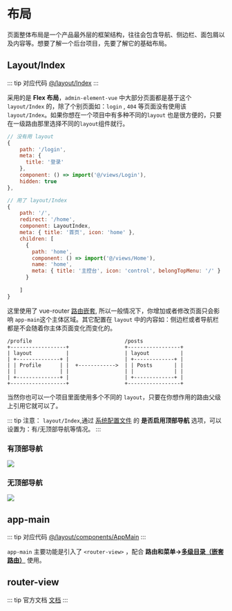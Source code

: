 # 布局

页面整体布局是一个产品最外层的框架结构，往往会包含导航、侧边栏、面包屑以及内容等。想要了解一个后台项目，先要了解它的基础布局。

## Layout/Index

::: tip 对应代码
[@/layout/Index](https://github.com/lqsong/admin-element-vue/blob/javascript.v1/src/layout/Index/index.vue)
:::

采用的是 **Flex 布局**，`admin-element-vue` <Version /> 中大部分页面都是基于这个 `layout/Index` 的，除了个别页面如：`login` , `404` 等页面没有使用该 `layout/Index`。如果你想在一个项目中有多种不同的`layout` 也是很方便的，只要在一级路由那里选择不同的`layout`组件就行。

```js
// 没有用 layout
{
    path: '/login',
    meta: {
      title: '登录'
    },
    component: () => import('@/views/Login'),
    hidden: true
},  

// 用了 layout/Index
{
    path: '/',
    redirect: '/home',
    component: LayoutIndex,
    meta: { title: '首页', icon: 'home' },
    children: [
      {
        path: 'home',
        component: () => import('@/views/Home'),
        name: 'home',
        meta: { title: '主控台', icon: 'control', belongTopMenu: '/' }
      }
      
    ]
}

```

这里使用了 vue-router [路由嵌套](https://router.vuejs.org/zh/guide/essentials/nested-routes.html), 所以一般情况下，你增加或者修改页面只会影响 `app-main`这个主体区域。其它配置在 `layout` 中的内容如：侧边栏或者导航栏都是不会随着你主体页面变化而变化的。

```
/profile                              /posts
+------------------+                  +-----------------+
| layout           |                  | layout          |
| +--------------+ |                  | +-------------+ |
| | Profile      | |  +------------>  | | Posts       | |
| |              | |                  | |             | |
| +--------------+ |                  | +-------------+ |
+------------------+                  +-----------------+
```

当然你也可以一个项目里面使用多个不同的 `layout`，只要在你想作用的路由父级上引用它就可以了。

::: tip 注意：
`layout/Index`,通过 [系统配置文件](/guide/basis/config.html#系统配置) 的 **是否启用顶部导航** 选项，可以设置为：有/无顶部导航等情况。
:::

### 有顶部导航

![](https://gitee.com/lqsong/public/raw/master/admin-element-vue/topnav-admin-home.png)

### 无顶部导航

![](https://gitee.com/lqsong/public/raw/master/admin-element-vue/notopnav-admin-home.png)

## app-main

::: tip 对应代码
[@/layout/components/AppMain](https://github.com/lqsong/admin-element-vue/blob/javascript.v1/src/layout/components/AppMain/index.vue)
:::

`app-main` 主要功能是引入了 `<router-view>` ，配合 **路由和菜单->[多级目录（嵌套路由）](/guide/basis/router-and-menu.html#多级目录-嵌套路由)**  使用。

## router-view

::: tip 官方文档
[文档](https://router.vuejs.org/zh/api/#router-view)
:::